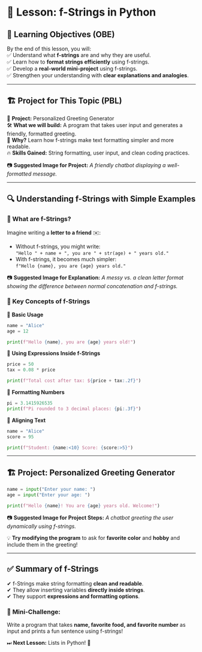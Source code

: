 # 🚀 Lesson: f-Strings in Python  

## 🎯 Learning Objectives (OBE)  
By the end of this lesson, you will:  
✅ Understand what **f-strings** are and why they are useful.  
✅ Learn how to **format strings efficiently** using f-strings.  
✅ Develop a **real-world mini-project** using f-strings.  
✅ Strengthen your understanding with **clear explanations and analogies**.  

---

## 🏗 Project for This Topic (PBL)  
📌 **Project:** Personalized Greeting Generator  
🛠 **What we will build:** A program that takes user input and generates a friendly, formatted greeting.  
📌 **Why?** Learn how f-strings make text formatting simpler and more readable.  
🔥 **Skills Gained:** String formatting, user input, and clean coding practices.  

📷 **Suggested Image for Project:** *A friendly chatbot displaying a well-formatted message.*  

---

## 🔍 Understanding f-Strings with Simple Examples  

### 🧐 What are f-Strings?  
Imagine writing a **letter to a friend** ✉️:  

- Without f-strings, you might write:  
  `"Hello " + name + ", you are " + str(age) + " years old."`  
- With f-strings, it becomes much simpler:  
  `f"Hello {name}, you are {age} years old."`  

📷 **Suggested Image for Explanation:** *A messy vs. a clean letter format showing the difference between normal concatenation and f-strings.*  

### 🔢 Key Concepts of f-Strings  

📌 **Basic Usage**  

```python
name = "Alice"
age = 12

print(f"Hello {name}, you are {age} years old!")
```

📌 **Using Expressions Inside f-Strings**  

```python
price = 50
tax = 0.08 * price

print(f"Total cost after tax: ${price + tax:.2f}")
```

📌 **Formatting Numbers**  

```python
pi = 3.1415926535
print(f"Pi rounded to 3 decimal places: {pi:.3f}")
```

📌 **Aligning Text**  

```python
name = "Alice"
score = 95

print(f"Student: {name:<10} Score: {score:>5}")
```

---

## 🏗 Project: Personalized Greeting Generator  

```python
name = input("Enter your name: ")
age = input("Enter your age: ")

print(f"Hello {name}! You are {age} years old. Welcome!")
```

📷 **Suggested Image for Project Steps:** *A chatbot greeting the user dynamically using f-strings.*  

💡 **Try modifying the program** to ask for **favorite color** and **hobby** and include them in the greeting!  

---

## ✅ Summary of f-Strings  
✔ f-Strings make string formatting **clean and readable**.  
✔ They allow inserting variables **directly inside strings**.  
✔ They support **expressions and formatting options**.  

### 🎯 **Mini-Challenge:**  
Write a program that takes **name, favorite food, and favorite number** as input and prints a fun sentence using f-strings!  

⏭ **Next Lesson:** Lists in Python! 🚀  
